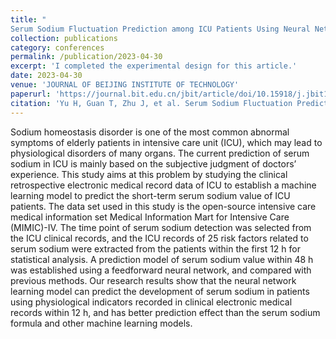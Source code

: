 ```yaml
---
title: "	
Serum Sodium Fluctuation Prediction among ICU Patients Using Neural Network Algorithm: Analysis of the MIMIC-IV Database"
collection: publications
category: conferences
permalink: /publication/2023-04-30
excerpt: 'I completed the experimental design for this article.'
date: 2023-04-30
venue: 'JOURNAL OF BEIJING INSTITUTE OF TECHNOLOGY'
paperurl: 'https://journal.bit.edu.cn/jbit/article/doi/10.15918/j.jbit1004-0579.2023.016'
citation: 'Yu H, Guan T, Zhu J, et al. Serum Sodium Fluctuation Prediction among ICU Patients Using Neural Network Algorithm: Analysis of the MIMIC-IV Database[J]. JOURNAL OF BEIJING INSTITUTE OF TECHNOLOGY, 2023, 32(2): 188-197.'
---
```


Sodium homeostasis disorder is one of the most common abnormal symptoms of elderly patients in intensive care unit (ICU), which may lead to physiological disorders of many organs. The current prediction of serum sodium in ICU is mainly based on the subjective judgment of doctors’ experience. This study aims at this problem by studying the clinical retrospective electronic medical record data of ICU to establish a machine learning model to predict the short-term serum sodium value of ICU patients. The data set used in this study is the open-source intensive care medical information set Medical Information Mart for Intensive Care (MIMIC)-IV. The time point of serum sodium detection was selected from the ICU clinical records, and the ICU records of 25 risk factors related to serum sodium were extracted from the patients within the first 12 h for statistical analysis. A prediction model of serum sodium value within 48 h was established using a feedforward neural network, and compared with previous methods. Our research results show that the neural network learning model can predict the development of serum sodium in patients using physiological indicators recorded in clinical electronic medical records within 12 h, and has better prediction effect than the serum sodium formula and other machine learning models.
